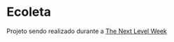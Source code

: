 # Ecoleta
 Projeto sendo realizado durante a [The Next Level Week](https://nextlevelweek.com/inscricao/1)
